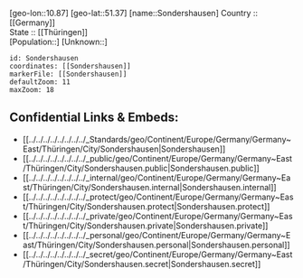 ﻿---
location: [51.37,10.87] 
mapzoom: [7,12] 
mapmarker: city 
type: City
tags:
- geo/City


SpocWebEntityId: 34367
isDeleted: false
confidential: public

---
[geo-lon::10.87] 
[geo-lat::51.37] 
[name::Sondershausen] 
Country :: [[Germany]]  
State :: [[Thüringen]]  
[Population::] 
[Unknown::] 


```leaflet
id: Sondershausen
coordinates: [[Sondershausen]] 
markerFile: [[Sondershausen]] 
defaultZoom: 11 
maxZoom: 18
```


## Confidential Links & Embeds: 
- [[../../../../../../../../_Standards/geo/Continent/Europe/Germany/Germany~East/Thüringen/City/Sondershausen|Sondershausen]] 
- [[../../../../../../../../_public/geo/Continent/Europe/Germany/Germany~East/Thüringen/City/Sondershausen.public|Sondershausen.public]] 
- [[../../../../../../../../_internal/geo/Continent/Europe/Germany/Germany~East/Thüringen/City/Sondershausen.internal|Sondershausen.internal]] 
- [[../../../../../../../../_protect/geo/Continent/Europe/Germany/Germany~East/Thüringen/City/Sondershausen.protect|Sondershausen.protect]] 
- [[../../../../../../../../_private/geo/Continent/Europe/Germany/Germany~East/Thüringen/City/Sondershausen.private|Sondershausen.private]] 
- [[../../../../../../../../_personal/geo/Continent/Europe/Germany/Germany~East/Thüringen/City/Sondershausen.personal|Sondershausen.personal]] 
- [[../../../../../../../../_secret/geo/Continent/Europe/Germany/Germany~East/Thüringen/City/Sondershausen.secret|Sondershausen.secret]] 
